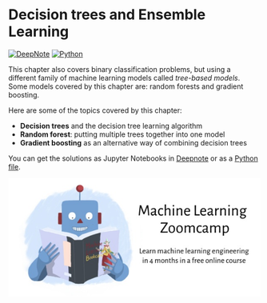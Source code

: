 # Decision trees and Ensemble Learning

[![DeepNote][deepnote_logo]][trees_notebook]
[![Python][python_logo]][trees_script]

This chapter also covers binary classification problems, but using a different family
of machine learning models called *tree-based models*. Some models covered
by this chapter are: random forests and gradient boosting.

Here are some of the topics covered by this chapter:

* **Decision trees** and the decision tree learning algorithm
* **Random forest**: putting multiple trees together into one model
* **Gradient boosting** as an alternative way of combining decision trees

You can get the solutions as Jupyter Notebooks in [Deepnote][trees_notebook]
or as a [Python file][trees_script].

![ML ZoomCamp](https://github.com/jxareas/Machine-Learning-Bookcamp-2022/raw/master/images/zoomcamp.jpg)

<!-- MARKDOWN LINKS -->

[deepnote_logo]: https://img.shields.io/badge/Launch%20on%20Deepnote-3793EF?style=for-the-badge&logo=Deepnote&logoColor=white

[python_logo]: https://img.shields.io/badge/Get%20Python%20Script-FFD43B?style=for-the-badge&logo=python&logoColor=blue

[streamlit_logo]: https://img.shields.io/badge/Launch%20on%20Streamlit-FF4B4B?style=for-the-badge&logo=Streamlit&logoColor=white

[trees_notebook]: https://deepnote.com/workspace/jxareas-8105-02fbc958-ba4f-4c14-bbe9-027265ebe5a2/project/Machine-Learning-Zoomcamp-2022-53236a30-134b-4aa8-bb58-983e8015d3a4/notebook/Homework%206-cddf3033c38b41a0b103de798a630536

[trees_script]: https://github.com/jxareas/Machine-Learning-Bookcamp-2022/blob/master/06-trees/scripts/homework6.py
